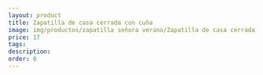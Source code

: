```yaml
---
layout: product
title: Zapatilla de casa cerrada con cuña 
image: img/productos/zapatilla señora verano/Zapatilla de casa cerrada con cuña =17.webp
price: 17
tags: 
description: 
order: 0
---
```

